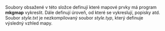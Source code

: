 Soubory obsažené v této složce definují které mapové prvky má program **mkgmap** vykreslit. Dále definují úroveň, od které se vykreslují, popisky atd. Soubor *style.txt* je nezkompilovaný soubor *style.typ*, který definuje výsledný vzhled mapy.